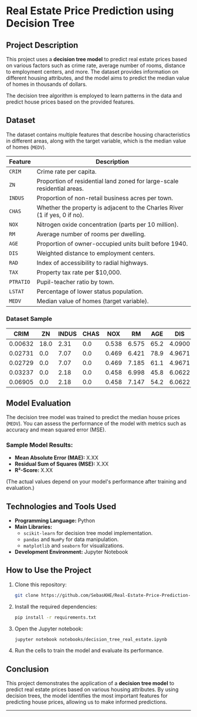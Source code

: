 
# **Real Estate Price Prediction using Decision Tree**

## **Project Description**
This project uses a **decision tree model** to predict real estate prices based on various factors such as crime rate, average number of rooms, distance to employment centers, and more. The dataset provides information on different housing attributes, and the model aims to predict the median value of homes in thousands of dollars.

The decision tree algorithm is employed to learn patterns in the data and predict house prices based on the provided features.

## **Dataset**

The dataset contains multiple features that describe housing characteristics in different areas, along with the target variable, which is the median value of homes (`MEDV`).

| **Feature**               | **Description**                                                                |
|---------------------------|--------------------------------------------------------------------------------|
| `CRIM`                    | Crime rate per capita.                                                        |
| `ZN`                      | Proportion of residential land zoned for large-scale residential areas.       |
| `INDUS`                    | Proportion of non-retail business acres per town.                              |
| `CHAS`                     | Whether the property is adjacent to the Charles River (1 if yes, 0 if no).    |
| `NOX`                      | Nitrogen oxide concentration (parts per 10 million).                          |
| `RM`                       | Average number of rooms per dwelling.                                         |
| `AGE`                      | Proportion of owner-occupied units built before 1940.                         |
| `DIS`                      | Weighted distance to employment centers.                                      |
| `RAD`                      | Index of accessibility to radial highways.                                    |
| `TAX`                      | Property tax rate per $10,000.                                                |
| `PTRATIO`                  | Pupil-teacher ratio by town.                                                  |
| `LSTAT`                    | Percentage of lower status population.                                        |
| `MEDV`                     | Median value of homes (target variable).                                      |

### **Dataset Sample**

| CRIM   | ZN   | INDUS | CHAS | NOX  | RM    | AGE   | DIS   | RAD | TAX | PTRATIO | LSTAT | MEDV |
|--------|------|-------|------|------|-------|-------|-------|-----|-----|--------|-------|------|
| 0.00632 | 18.0 | 2.31  | 0.0  | 0.538 | 6.575 | 65.2  | 4.0900 | 1   | 296 | 15.3   | 4.98  | 24.0 |
| 0.02731 | 0.0  | 7.07  | 0.0  | 0.469 | 6.421 | 78.9  | 4.9671 | 2   | 242 | 17.8   | 9.14  | 21.6 |
| 0.02729 | 0.0  | 7.07  | 0.0  | 0.469 | 7.185 | 61.1  | 4.9671 | 2   | 242 | 17.8   | 4.03  | 34.7 |
| 0.03237 | 0.0  | 2.18  | 0.0  | 0.458 | 6.998 | 45.8  | 6.0622 | 3   | 222 | 18.7   | 2.94  | 33.4 |
| 0.06905 | 0.0  | 2.18  | 0.0  | 0.458 | 7.147 | 54.2  | 6.0622 | 3   | 222 | 18.7   | NaN   | 36.2 |

## **Model Evaluation**

The decision tree model was trained to predict the median house prices (`MEDV`). You can assess the performance of the model with metrics such as accuracy and mean squared error (MSE).

### **Sample Model Results:**

- **Mean Absolute Error (MAE):** X.XX
- **Residual Sum of Squares (MSE):** X.XX
- **R²-Score:** X.XX

(The actual values depend on your model's performance after training and evaluation.)

## **Technologies and Tools Used**
- **Programming Language:** Python  
- **Main Libraries:**  
  - `scikit-learn` for decision tree model implementation.  
  - `pandas` and `NumPy` for data manipulation.  
  - `matplotlib` and `seaborn` for visualizations.  
- **Development Environment:** Jupyter Notebook  

## **How to Use the Project**

1. Clone this repository:  
   ```bash
   git clone https://github.com/SebasKHE/Real-Estate-Price-Prediction-using-Decision-Tree.git
   ```
2. Install the required dependencies:  
   ```bash
   pip install -r requirements.txt
   ```
3. Open the Jupyter notebook:  
   ```bash
   jupyter notebook notebooks/decision_tree_real_estate.ipynb
   ```
4. Run the cells to train the model and evaluate its performance.

## **Conclusion**
This project demonstrates the application of a **decision tree model** to predict real estate prices based on various housing attributes. By using decision trees, the model identifies the most important features for predicting house prices, allowing us to make informed predictions.

---


